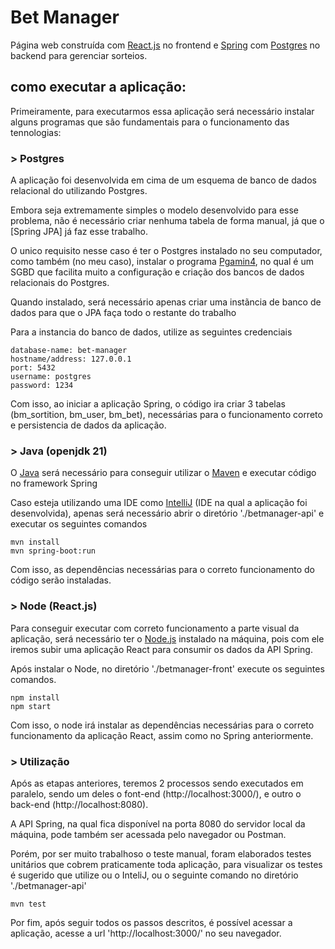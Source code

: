 # Bet Manager
Página web construída com [React.js](https://react.dev/learn) no frontend e [Spring](https://spring.io/) com [Postgres](https://www.postgresql.org/download/) no backend para gerenciar sorteios.
## como executar a aplicação:
Primeiramente, para executarmos essa aplicação será necessário instalar alguns programas que são fundamentais para o funcionamento das tennologias:

### > Postgres

A aplicação foi desenvolvida em cima de um esquema de banco de dados relacional do utilizando Postgres.

Embora seja extremamente simples o modelo desenvolvido para esse problema, não é necessário criar nenhuma tabela de forma manual, já que o [Spring JPA] já faz esse trabalho.

O unico requisito nesse caso é ter o Postgres instalado no seu computador, como também (no meu caso), instalar o programa [Pgamin4](https://www.pgadmin.org/download/), no qual é um SGBD que facilita muito a configuração e criação dos bancos de dados relacionais do Postgres.

Quando instalado, será necessário apenas criar uma instãncia de banco de dados para que o JPA faça todo o restante do trabalho

Para a instancia do banco de dados, utilize as seguintes credenciais

```
database-name: bet-manager
hostname/address: 127.0.0.1
port: 5432
username: postgres
password: 1234
```

Com isso, ao iniciar a aplicação Spring, o código ira criar 3 tabelas (bm_sortition, bm_user, bm_bet), necessárias para o funcionamento correto e persistencia de dados da aplicação.

### > Java (openjdk 21)

O [Java](https://www.oracle.com/java/technologies/javase/jdk21-archive-downloads.html) será necessário para conseguir utilizar o [Maven](https://maven.apache.org/) e executar código no framework Spring

Caso esteja utilizando uma IDE como [IntelliJ](https://www.jetbrains.com/pt-br/idea/) (IDE na qual a aplicação foi desenvolvida), apenas será necessário abrir o diretório './betmanager-api' e executar os seguintes comandos

```
mvn install
mvn spring-boot:run
```

Com isso, as dependências necessárias para o correto funcionamento do código serão instaladas.


### > Node (React.js)

Para conseguir executar com correto funcionamento a parte visual da aplicação, será necessário ter o [Node.js](https://nodejs.org/en/download/current) instalado na máquina, pois com ele iremos subir uma aplicação React para consumir os dados da API Spring.

Após instalar o Node, no diretório './betmanager-front' execute os seguintes comandos.

```
npm install
npm start
```

Com isso, o node irá instalar as dependências necessárias para o correto funcionamento da aplicação React, assim como no Spring anteriormente.

### > Utilização

Após as etapas anteriores, teremos 2 processos sendo executados em paralelo, sendo um deles o font-end (http://localhost:3000/), e outro o back-end (http://localhost:8080).

A API Spring, na qual fica disponível na porta 8080 do servidor local da máquina, pode também ser acessada pelo navegador ou Postman.

Porém, por ser muito trabalhoso o teste manual, foram elaborados testes unitários que cobrem praticamente toda aplicação, para visualizar os testes é sugerido que utilize ou o InteliJ, ou o seguinte comando no diretório './betmanager-api'

```
mvn test
```

Por fim, após seguir todos os passos descritos, é possível acessar a aplicação, acesse a url 'http://localhost:3000/' no seu navegador.

